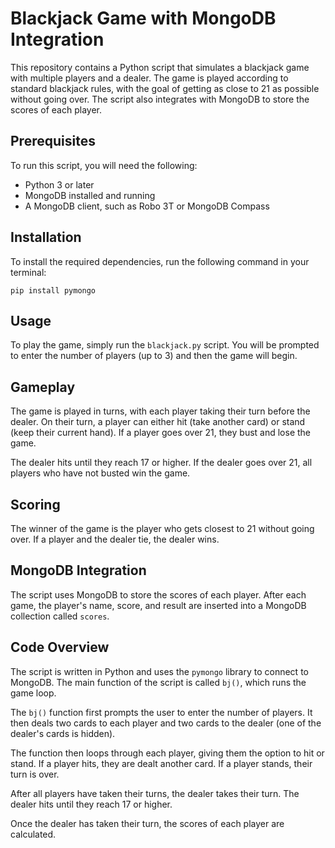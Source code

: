  # Blackjack Game with MongoDB Integration

This repository contains a Python script that simulates a blackjack game with multiple players and a dealer. The game is played according to standard blackjack rules, with the goal of getting as close to 21 as possible without going over. The script also integrates with MongoDB to store the scores of each player.

## Prerequisites

To run this script, you will need the following:

* Python 3 or later
* MongoDB installed and running
* A MongoDB client, such as Robo 3T or MongoDB Compass

## Installation

To install the required dependencies, run the following command in your terminal:

```
pip install pymongo
```

## Usage

To play the game, simply run the `blackjack.py` script. You will be prompted to enter the number of players (up to 3) and then the game will begin.

## Gameplay

The game is played in turns, with each player taking their turn before the dealer. On their turn, a player can either hit (take another card) or stand (keep their current hand). If a player goes over 21, they bust and lose the game.

The dealer hits until they reach 17 or higher. If the dealer goes over 21, all players who have not busted win the game.

## Scoring

The winner of the game is the player who gets closest to 21 without going over. If a player and the dealer tie, the dealer wins.

## MongoDB Integration

The script uses MongoDB to store the scores of each player. After each game, the player's name, score, and result are inserted into a MongoDB collection called `scores`.

## Code Overview

The script is written in Python and uses the `pymongo` library to connect to MongoDB. The main function of the script is called `bj()`, which runs the game loop.

The `bj()` function first prompts the user to enter the number of players. It then deals two cards to each player and two cards to the dealer (one of the dealer's cards is hidden).

The function then loops through each player, giving them the option to hit or stand. If a player hits, they are dealt another card. If a player stands, their turn is over.

After all players have taken their turns, the dealer takes their turn. The dealer hits until they reach 17 or higher.

Once the dealer has taken their turn, the scores of each player are calculated.
